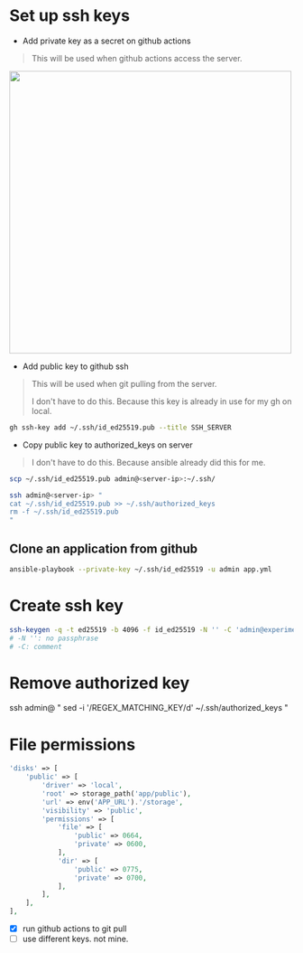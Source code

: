 # Set up ssh keys

- Add private key as a secret on github actions

> This will be used when github actions access the server.

<image width="500" src="secret.png">

- Add public key to github ssh

> This will be used when git pulling from the server.
>
> I don't have to do this. Because this key is already in use for my gh on local.

```sh
gh ssh-key add ~/.ssh/id_ed25519.pub --title SSH_SERVER
```

- Copy public key to authorized_keys on server

> I don't have to do this. Because ansible already did this for me.

```sh
scp ~/.ssh/id_ed25519.pub admin@<server-ip>:~/.ssh/

ssh admin@<server-ip> "
cat ~/.ssh/id_ed25519.pub >> ~/.ssh/authorized_keys
rm -f ~/.ssh/id_ed25519.pub
"
```

## Clone an application from github

```sh
ansible-playbook --private-key ~/.ssh/id_ed25519 -u admin app.yml
```

# Create ssh key

```sh
ssh-keygen -q -t ed25519 -b 4096 -f id_ed25519 -N '' -C 'admin@experiment.com'
# -N '': no passphrase
# -C: comment
```

# Remove authorized key

ssh admin@<server-ip> "
sed -i '/REGEX_MATCHING_KEY/d' ~/.ssh/authorized_keys
"

# File permissions

```php
'disks' => [
    'public' => [
        'driver' => 'local',
        'root' => storage_path('app/public'),
        'url' => env('APP_URL').'/storage',
        'visibility' => 'public',
        'permissions' => [
            'file' => [
                'public' => 0664,
                'private' => 0600,
            ],
            'dir' => [
                'public' => 0775,
                'private' => 0700,
            ],
        ],
    ],
],
```

- [x] run github actions to git pull
- [ ] use different keys. not mine.
